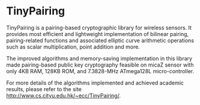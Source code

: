 TinyPairing
===========

TinyPairing is a pairing-based cryptographic library for wireless sensors. It provides most efficient and lightweight implementation of bilinear pairing, pairing-related functions and associated elliptic curve arithmetic operations such as scalar multiplication, point addition and more.

The improved algorithms and memory-saving implementation in this library made pairing-based public key cryptography feasible on micaZ sensor with only 4KB RAM, 128KB ROM, and 7.3828-MHz ATmega128L micro-controller.

For more details of the algorithms implemented and achieved academic results, please refer to the site http://www.cs.cityu.edu.hk/~ecc/TinyPairing/.
